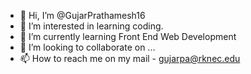 - 👋 Hi, I’m @GujarPrathamesh16
- 👀 I’m interested in learning coding.
- 🌱 I’m currently learning Front End Web Development
- 💞️ I’m looking to collaborate on ...
- 📫 How to reach me on my mail - gujarpa@rknec.edu

<!---
GujarPrathamesh16/GujarPrathamesh16 is a ✨ special ✨ repository because its `README.md` (this file) appears on your GitHub profile.
You can click the Preview link to take a look at your changes.
--->
